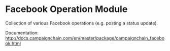 Facebook Operation Module
=========================

Collection of various Facebook operations (e.g. posting a status update).

Documentation: http://docs.campaignchain.com/en/master/package/campaignchain_facebook.html
